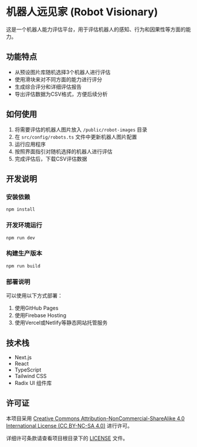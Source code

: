 # 机器人远见家 (Robot Visionary)

这是一个机器人能力评估平台，用于评估机器人的感知、行为和因果性等方面的能力。

## 功能特点

- 从预设图片库随机选择3个机器人进行评估
- 使用滑块来对不同方面的能力进行评分
- 生成综合评分和详细评估报告
- 导出评估数据为CSV格式，方便后续分析

## 如何使用

1. 将需要评估的机器人图片放入 `/public/robot-images` 目录
2. 在 `src/config/robots.ts` 文件中更新机器人图片配置
3. 运行应用程序
4. 按照界面指引对随机选择的机器人进行评估
5. 完成评估后，下载CSV评估数据

## 开发说明

### 安装依赖
```
npm install
```

### 开发环境运行
```
npm run dev
```

### 构建生产版本
```
npm run build
```

### 部署说明

可以使用以下方式部署：

1. 使用GitHub Pages
2. 使用Firebase Hosting
3. 使用Vercel或Netlify等静态网站托管服务

## 技术栈

- Next.js
- React
- TypeScript
- Tailwind CSS
- Radix UI 组件库

## 许可证

本项目采用 [Creative Commons Attribution-NonCommercial-ShareAlike 4.0 International License (CC BY-NC-SA 4.0)](https://creativecommons.org/licenses/by-nc-sa/4.0/) 进行许可。

详细许可条款请查看项目根目录下的 [LICENSE](./LICENSE) 文件。
